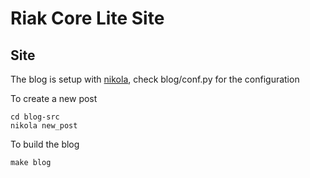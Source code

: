 # Riak Core Lite Site

## Site

The blog is setup with [nikola](https://riak-core-lite.github.io/blog/), check blog/conf.py for the configuration

To create a new post

```
cd blog-src
nikola new_post
```

To build the blog

```
make blog
```

